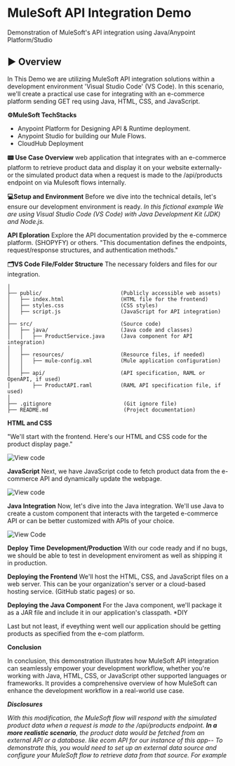 # MuleSoft API Integration Demo
Demonstration of MuleSoft's API integration using Java/Anypoint Platform/Studio
## ▶️ Overview
In This Demo we are utilizing MuleSoft API integration solutions within a development environment  'Visual Studio Code' (VS Code). In this scenario, we'll create a practical use case for integrating with an e-commerce platform sending GET req using Java, HTML, CSS, and JavaScript.

**⚙️MuleSoft TechStacks**
- Anypoint Platform for Designing API & Runtime deployment.
- Anypoint Studio for building our Mule Flows.
- CloudHub Deployment
  
**📟 Use Case Overview**
web application that integrates with an e-commerce platform to retrieve product data and display it on your website externally- 
or the simulated product data when a request is made to the /api/products endpoint on via Mulesoft flows internally. 

**💻Setup and Environment**
Before we dive into the technical details, let's ensure our development environment is ready. *In this fictional example We are using Visual Studio Code (VS Code) with Java Development Kit (JDK) and Node.js.*


**API Eploration**
Explore the API documentation provided by the e-commerce platform. (SHOPYFY) or others. "This documentation defines the endpoints, request/response structures, and authentication methods."


**🗂VS Code File/Folder Structure**
The necessary folders and files for our integration.

```ProductIntegration/                 (Root folder for your project)
│
├── public/                         (Publicly accessible web assets)
│   ├── index.html                  (HTML file for the frontend)
│   ├── styles.css                  (CSS styles)
│   ├── script.js                   (JavaScript for API integration)
│
├── src/                            (Source code)
│   ├── java/                       (Java code and classes)
│   │   ├── ProductService.java     (Java component for API integration)
│   │
│   ├── resources/                  (Resource files, if needed)
│   │   ├── mule-config.xml         (Mule application configuration)
│   │
│   ├── api/                        (API specification, RAML or OpenAPI, if used)
│       ├── ProductAPI.raml         (RAML API specification file, if used)
│
├── .gitignore                       (Git ignore file)
├── README.md                        (Project documentation)

```


**HTML and CSS**

"We'll start with the frontend. Here's our HTML and CSS code for the product display page."


![View code](https://github.com/faradeen-ja/MuleSoftJavaAPIDemo/tree/622845bea268336877fa10c245ac454caa331b8f/public)

**JavaScript**
Next, we have JavaScript code to fetch product data from the e-commerce API and dynamically update the webpage.

![View code](https://github.com/faradeen-ja/MuleSoftJavaAPIDemo/tree/622845bea268336877fa10c245ac454caa331b8f/public)



**Java Integration**
Now, let's dive into the Java integration. We'll use Java to create a custom component that interacts with the targeted e-commerce API or can be better customized with APIs of your choice.

![View Code](https://github.com/faradeen-ja/MuleSoftJavaAPIDemo/tree/d078bb46c1cf08037aab3dc6db68adc4b1674752/resources)



**Deploy Time**
**Development/Production**
With our code ready and if no bugs, we should be able to test in development enviroment as well as shipping it in production. 

**Deploying the Frontend**
We'll host the HTML, CSS, and JavaScript files on a web server. This can be your organization's server or a cloud-based hosting service. (GitHub static pages) or so. 

**Deploying the Java Component**
For the Java component, we'll package it as a JAR file and include it in our application's classpath. *DIY

Last but not least, if eveything went well our application should be getting products as specified from the e-com platform. 

**Conclusion**

In conclusion, this demonstration illustrates how MuleSoft API integration can seamlessly empower your development workflow, whether you're working with Java, HTML, CSS, or JavaScript other supported languages or frameworks. It provides a comprehensive overview of how MuleSoft can enhance the development workflow in a real-world use case.


***Disclosures***

*With this modification, the MuleSoft flow will respond with the simulated product data when a request is made to the /api/products endpoint.
***In a more realistic scenario***, the product data would be fetched from an external API or a database. like ecom API for our instance of this app-- To demonstrate this, you would need to set up an external data source and configure your MuleSoft flow to retrieve data from that source. For example*

